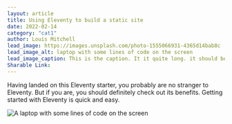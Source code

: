 ```yaml
---
layout: article
title: Using Eleventy to build a static site
date: 2022-02-14
category: "cat1"
author: Louis Mitchell
lead_image: https://images.unsplash.com/photo-1555066931-4365d14bab8c
lead_image_alt: laptop with some lines of code on the screen
lead_image_caption: This is the caption. It it quite long. it should be full length. we will find out (Person Name/AAP)
Sharable Link:
---
```


Having landed on this Eleventy starter, you probably are no stranger to Eleventy. But if you are, you should definitely check out its benefits. Getting started with Eleventy is quick and easy.
<!-- excerpt -->

<img src="https://images.unsplash.com/photo-1555066931-4365d14bab8c" alt="A laptop with some lines of code on the screen" />

